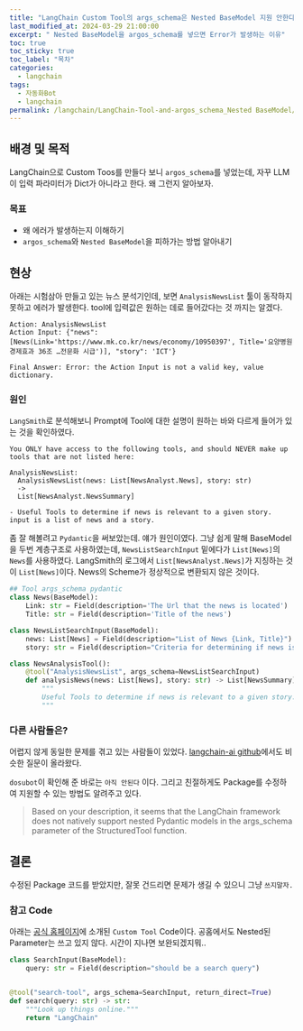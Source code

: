 ```yaml
---
title: "LangChain Custom Tool의 args_schema은 Nested BaseModel 지원 안한다."
last_modified_at: 2024-03-29 21:00:00 
excerpt: " Nested BaseModel을 argos_schema를 넣으면 Error가 발생하는 이유"
toc: true
toc_sticky: true
toc_label: "목차"
categories:
  - langchain
tags:
  - 자동화Bot
  - langchain
permalink: /langchain/LangChain-Tool-and-argos_schema_Nested BaseModel/
---
```


## 배경 및 목적

LangChain으로 Custom Toos를 만들다 보니 `argos_schema`를 넣었는데, 자꾸 LLM이 입력 파라미터가 Dict가 아니라고 한다. 왜 그런지 알아보자.

### 목표

- 왜 에러가 발생하는지 이해하기
- `argos_schema`와 `Nested BaseModel`을 피하가는 방법 알아내기

## 현상

아래는 시험삼아 만들고 있는 뉴스 분석기인데, 보면 `AnalysisNewsList` 툴이 동작하지 못하고 에러가 발생한다. tool에 입력값은 원하는 데로 들어갔다는 것 까지는 알겠다.

```
Action: AnalysisNewsList
Action Input: {"news": [News(Link='https://www.mk.co.kr/news/economy/10950397', Title='요양병원 경제효과 36조 …전문화 시급')], "story": 'ICT'}

Final Answer: Error: the Action Input is not a valid key, value dictionary.
```

### 원인

`LangSmith`로 분석해보니 Prompt에 Tool에 대한 설명이 원하는 바와 다르게 들어가 있는 것을 확인하였다.

```
You ONLY have access to the following tools, and should NEVER make up tools that are not listed here:

AnalysisNewsList:
  AnalysisNewsList(news: List[NewsAnalyst.News], story: str)
  ->
  List[NewsAnalyst.NewsSummary]
  
- Useful Tools to determine if news is relevant to a given story. input is a list of news and a story.
```

좀 잘 해볼려고 `Pydantic`을 써보았는데. 얘가 원인이였다. 그냥 쉽게 말해 BaseModel을 두번 계층구조로 사용하였는데,  `NewsListSearchInput` 밑에다가 `List[News]`의 `News`를 사용하였다. LangSmith의 로그에서 `List[NewsAnalyst.News]`가 지칭하는 것이 `List[News]`이다. News의 Scheme가 정상적으로 변환되지 않은 것이다.

```python
## Tool args_schema pydantic
class News(BaseModel):
    Link: str = Field(description='The Url that the news is located')
    Title: str = Field(description='Title of the news')

class NewsListSearchInput(BaseModel):
    news: List[News] = Field(description="List of News {Link, Title}")
    story: str = Field(description="Criteria for determining if news is relevant")

class NewsAnalysisTool():
    @tool("AnalysisNewsList", args_schema=NewsListSearchInput)
    def analysisNews(news: List[News], story: str) -> List[NewsSummary]:
        """
        Useful Tools to determine if news is relevant to a given story. input is a list of news and a story.
        """
```

### 다른 사람들은?

어렵지 않게 동일한 문제를 겪고 있는 사람들이 있었다. [langchain-ai github](https://github.com/langchain-ai/langchain/issues/9375)에서도 비슷한 질문이 올라왔다.

 `dosubot`이 확인해 준 바로는 `아직 안된다` 이다. 그리고 친절하게도 Package를 수정하여 지원할 수 있는 방법도 알려주고 있다. 

> Based on your description, it seems that the LangChain framework does not natively support nested Pydantic models in the args_schema parameter of the StructuredTool function.

## 결론

수정된 Package 코드를 받았지만, 잘못 건드리면 문제가 생길 수 있으니 그냥 `쓰지말자.` 

### 참고 Code

아래는 [공식 홈페이지](https://python.langchain.com/docs/modules/agents/tools/custom_tools#tool-decorator)에 소개된 `Custom Tool` Code이다. 공홈에서도 Nested된 Parameter는 쓰고 있지 않다. 시간이 지나면 보완되겠지뭐..

```python
class SearchInput(BaseModel):
    query: str = Field(description="should be a search query")


@tool("search-tool", args_schema=SearchInput, return_direct=True)
def search(query: str) -> str:
    """Look up things online."""
    return "LangChain"
```
